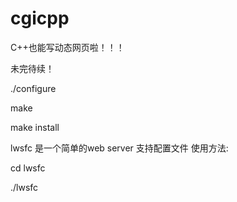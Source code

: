# cgicpp
C++也能写动态网页啦！！！

未完待续！

./configure

make

make install
<br>

lwsfc 是一个简单的web server 支持配置文件 使用方法:

cd lwsfc

./lwsfc
